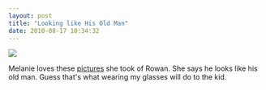 ```yaml
---
layout: post
title: "Looking like His Old Man"
date: 2010-08-17 10:34:32
---
```

[![](http://photos.thecave.com/Rowan/Looking-Like-His-Old-Man/IMG2474/962442823_eSp8V-Th.jpg)](http://photos.thecave.com/Rowan/Looking-Like-His-Old-Man/13253126_LVrhZ#962442823_eSp8V)

Melanie loves these [pictures](http://photos.thecave.com/Rowan/Looking-Like-His-Old-Man/13253126_LVrhZ#962442823_eSp8V) she took of Rowan. She says he looks like his old man. Guess that's what wearing my glasses will do to the kid.
